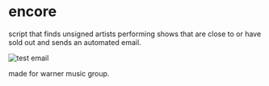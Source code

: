 # encore
script that finds unsigned artists performing shows that are close to or have sold out and sends an automated email.

![test email](https://github.com/user-attachments/assets/c666ffe4-4a40-4304-bc9b-27542e999783)

made for warner music group.
